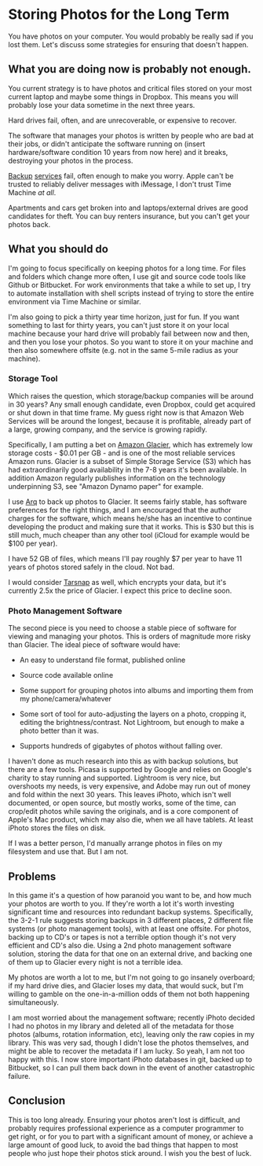 # Storing Photos for the Long Term

You have photos on your computer. You would probably be really sad if you lost
them. Let's discuss some strategies for ensuring that doesn't happen.

## What you are doing now is probably not enough.

You current strategy is to have photos and critical files stored on your most
current laptop and maybe some things in Dropbox. This means you will probably
lose your data sometime in the next three years.

Hard drives fail, often, and are unrecoverable, or expensive to recover.

The software that manages your photos is written by people who are bad at their
jobs, or didn't anticipate the software running on (insert hardware/software
condition 10 years from now here) and it breaks, destroying your photos in the
process.

[Backup][dropbox] [services][crashplan] fail, often enough to make you worry.
Apple can't be trusted to reliably deliver messages with iMessage, I don't
trust Time Machine *at all*.

Apartments and cars get broken into and laptops/external drives are good
candidates for theft. You can buy renters insurance, but you can't get your
photos back.

## What you should do

I'm going to focus specifically on keeping photos for a long time. For files
and folders which change more often, I use git and source code tools like
Github or Bitbucket. For work environments that take a while to set up, I try
to automate installation with shell scripts instead of trying to store the
entire environment via Time Machine or similar.

I'm also going to pick a thirty year time horizon, just for fun. If you want
something to last for thirty years, you can't just store it on your local
machine because your hard drive will probably fail between now and then, and
then you lose your photos. So you want to store it on your machine and then
also somewhere offsite (e.g. not in the same 5-mile radius as your machine).

### Storage Tool

Which raises the question, which storage/backup companies will be around in 30
years? Any small enough candidate, even Dropbox, could get acquired or shut
down in that time frame. My guess right now is that Amazon Web Services will be
around the longest, because it is profitable, already part of a large, growing
company, and the service is growing rapidly.

Specifically, I am putting a bet on [Amazon Glacier][glacier], which has
extremely low storage costs - $0.01 per GB - and is one of the most reliable
services Amazon runs. Glacier is a subset of Simple Storage Service (S3)
which has had extraordinarily good availability in the 7-8 years it's been
available. In addition Amazon regularly publishes information on the technology
underpinning S3, see "Amazon Dynamo paper" for example.

 [glacier]: https://aws.amazon.com/glacier/

I use [Arq][arq] to back up photos to Glacier. It seems fairly stable, has
software preferences for the right things, and I am encouraged that the author
charges for the software, which means he/she has an incentive to continue
developing the product and making sure that it works. This is $30 but this is
still much, much cheaper than any other tool (iCloud for example would be $100
per year).

I have 52 GB of files, which means I'll pay roughly $7 per year to have 11
years of photos stored safely in the cloud. Not bad.

I would consider [Tarsnap][tarsnap] as well, which encrypts your data, but it's
currently 2.5x the price of Glacier. I expect this price to decline soon.

 [tarsnap]: https://www.tarsnap.com/

### Photo Management Software

The second piece is you need to choose a stable piece of software for viewing
and managing your photos. This is orders of magnitude more risky than Glacier.
The ideal piece of software would have:

- An easy to understand file format, published online

- Source code available online

- Some support for grouping photos into albums and importing them from my
  phone/camera/whatever

- Some sort of tool for auto-adjusting the layers on a photo, cropping it,
  editing the brightness/contrast. Not Lightroom, but enough to make a photo
  better than it was.

- Supports hundreds of gigabytes of photos without falling over.

I haven't done as much research into this as with backup solutions, but there
are a few tools. Picasa is supported by Google and relies on Google's charity
to stay running and supported. Lightroom is very nice, but overshoots my needs,
is very expensive, and Adobe may run out of money and fold within the next
30 years. This leaves iPhoto, which isn't well documented, or open source,
but mostly works, some of the time, can crop/edit photos while saving the
originals, and is a core component of Apple's Mac product, which may also die,
when we all have tablets. At least iPhoto stores the files on disk.

If I was a better person, I'd manually arrange photos in files on my
filesystem and use that. But I am not.

## Problems

In this game it's a question of how paranoid you want to be, and how much
your photos are worth to you. If they're worth a lot it's worth investing
significant time and resources into redundant backup systems. Specifically, the
3-2-1 rule suggests storing backups in 3 different places, 2 different file
systems (or photo management tools), with at least one offsite. For photos,
backing up to CD's or tapes is not a terrible option though it's not very
efficient and CD's also die. Using a 2nd photo management software solution,
storing the data for that one on an external drive, and backing one of them up
to Glacier every night is not a terrible idea.

My photos are worth a lot to me, but I'm not going to go insanely overboard;
if my hard drive dies, and Glacier loses my data, that would suck, but I'm
willing to gamble on the one-in-a-million odds of them not both happening
simultaneously.

I am most worried about the management software; recently iPhoto decided I had
no photos in my library and deleted all of the metadata for those photos
(albums, rotation information, etc), leaving only the raw copies in my library.
This was very sad, though I didn't lose the photos themselves, and might be
able to recover the metadata if I am lucky. So yeah, I am not too happy with
this. I now store important iPhoto databases in git, backed up to Bitbucket, so
I can pull them back down in the event of another catastrophic failure.

## Conclusion

This is too long already. Ensuring your photos aren't lost is difficult, and
probably requires professional experience as a computer programmer to get
right, or for you to part with a significant amount of money, or achieve a
large amount of good luck, to avoid the bad things that happen to most people
who just hope their photos stick around. I wish you the best of luck.

 [crashplan]: http://jeffreydonenfeld.com/blog/2011/12/crashplan-online-backup-lost-my-entire-backup-archive/
 [dropbox]: http://www.businessinsider.com/professor-suffers-dropbox-nightmare-2013-9
 [arq]: http://www.haystacksoftware.com/arq/
